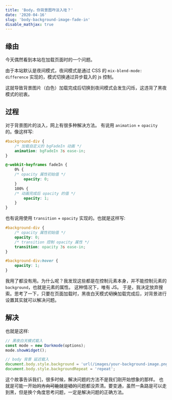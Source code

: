 ```yaml
---
title: 'Body，你背景图咋淡入哇？'
date: '2020-04-16'
slug: 'body-background-image-fade-in'
disable_mathjax: true
---
```


## 缘由

今天偶然看到本站在加载页面时的一个问题。

由于本站默认是夜间模式，夜间模式是通过 CSS 的 `mix-blend-mode: difference` 实现的，模式切换通过异步载入的 js 控制。

这就导致背景图片（白色）加载完成后切换到夜间模式会发生闪烁，这违背了黑夜模式的初衷。

## 过程

对于背景图片的淡入，网上有很多种解决方法。
有说用 `animation` + `opacity` 的。像这样写:

```CSS
#background-div {
    /* 加载自定义的 bgFadeIn 动画 */
    animation: bgFadeIn 3s ease-in;
}

@-webkit-keyframes fadeIn {
    0% {
    /* opacity 属性初始值 */
        opacity: 0;
    }
    100% {
    /* 动画完成后 opacity 的值 */
        opacity: 1;
    }
}
```

也有说用使用 `transition` + `opacity` 实现的。也就是这样写:

```CSS
#background-div {
    /* opacity 属性初始值 */
    opacity: 0;
    /* transition 控制 opacity 属性 */
    transition: opacity 3s ease-in;
}

#background-div:hover {
    opacity: 1;
}
```

我用了都没有用。为什么呢？我发现这些都是在控制元素本身，并不能控制元素的 `background`，也就是元素的属性。
这种情况下，唯有 JS。
于是，我决定放弃搜索。思考了一下，只要在页面加载时，黑夜白天模式~~切换~~加载完成后，对背景进行设置其实就可以解决问题。

## 解决

也就是这样:

```javascript
// 黑夜白天模式载入
const mode = new Darkmode(options);
mode.showWidget();

// body 背景 延迟载入
document.body.style.background = 'url(/images/your-background-image.png)';
document.body.style.backgroundRepeat = 'repeat';
```

这个故事告诉我们，很多时候，解决问题的方法不是我们刚开始想象的那样。
也就是可能一开始~~的方向可能就是错的~~问题都没弄清。要变通，虽然一条路是可以走到黑，但是换个角度思考问题，一定是解决问题的正确方法。
